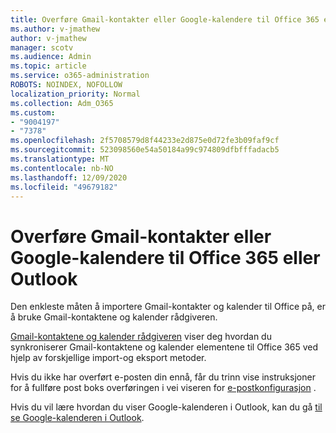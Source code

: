 ```yaml
---
title: Overføre Gmail-kontakter eller Google-kalendere til Office 365 eller Outlook
ms.author: v-jmathew
author: v-jmathew
manager: scotv
ms.audience: Admin
ms.topic: article
ms.service: o365-administration
ROBOTS: NOINDEX, NOFOLLOW
localization_priority: Normal
ms.collection: Adm_O365
ms.custom:
- "9004197"
- "7378"
ms.openlocfilehash: 2f5708579d8f44233e2d875e0d72fe3b09faf9cf
ms.sourcegitcommit: 523098560e54a50184a99c974809dfbfffadacb5
ms.translationtype: MT
ms.contentlocale: nb-NO
ms.lasthandoff: 12/09/2020
ms.locfileid: "49679182"
---
```

# <a name="migrate-gmail-contacts-or-google-calendars-to-office-365-or-outlook"></a>Overføre Gmail-kontakter eller Google-kalendere til Office 365 eller Outlook

Den enkleste måten å importere Gmail-kontakter og kalender til Office på, er å bruke Gmail-kontaktene og kalender rådgiveren.

[Gmail-kontaktene og kalender rådgiveren](https://go.microsoft.com/fwlink/?linkid=2134386) viser deg hvordan du synkroniserer Gmail-kontaktene og kalender elementene til Office 365 ved hjelp av forskjellige import-og eksport metoder.

Hvis du ikke har overført e-posten din ennå, får du trinn vise instruksjoner for å fullføre post boks overføringen i vei viseren for [e-postkonfigurasjon](https://go.microsoft.com/fwlink/?linkid=2133951) .

Hvis du vil lære hvordan du viser Google-kalenderen i Outlook, kan du gå [til se Google-kalenderen i Outlook](https://go.microsoft.com/fwlink/?linkid=2083939).
